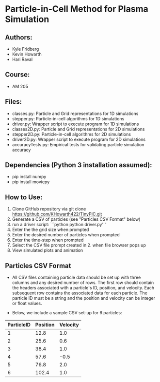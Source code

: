# Particle-in-Cell Method for Plasma Simulation

## Authors:

- Kyle Fridberg
- Kevin Howarth
- Hari Raval

## Course:

- AM 205

## Files:

- classes.py: Particle and Grid representations for 1D simulations
- stepper.py: Particle-in-cell algorithms for 1D simulations 
- driver.py: Wrapper script to execute program for 1D simulations
- classes2D.py: Particle and Grid representations for 2D simulations
- stepper2D.py: Particle-in-cell algorithms for 2D simulations
- driver2D.py: Wrapper script to execute program for 2D simulations
- accuracyTests.py: Empirical tests for validating particle simulation accuracy 

## Dependencies (Python 3 installation assumed):

- pip install numpy
- pip install moviepy


## How to Use:

1. Clone GitHub repository via git clone https://github.com/KHowarth422/TinyPIC.git
2. Generate a CSV of particles (see "Particles CSV Format" below)
3. run a driver script: ```python python driver.py'''
4. Enter the the grid size when prompted
5. Enter the desired number of particles when prompted
6. Enter the time-step when prompted
7. Select the CSV file prompt created in 2. when file browser pops up
8. View simulated plots and animation

## Particles CSV Format

- All CSV files containing particle data should be set up with three columns and any desired number of rows. The first row should contain the headers associated with a particle's ID, position, and velocity. Each subsequent row contains the associated data for each particle. The particle ID must be a string and the position and velocity can be integer or float values.

- Below, we include a sample CSV set-up for 6 particles: 


| ParticleID | Position | Velocity |
| -----------| ---------|----------|
|     1      |   12.8   |   1.0    |
|     2      |   25.6   |   0.6    |
|     3      |   38.4   |   1.0    |
|     4      |   57.6   |   -0.5   |
|     5      |   76.8   |   2.0    |
|     6      |   102.4  |   1.0    |